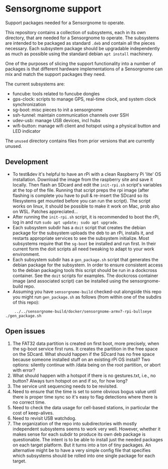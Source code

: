 Sensorgnome support
===================

Support packages needed for a Sensorgnome to operate.

This repository contains a collection of subsystems, each in its own directory, that are needed
for a Sensorgnome to operate. The subsystems are intended to be packaged as standard `.deb` and
contain all the pieces necessary. Each subsystem package should be upgradable
independently as much as possible using the standard debian `apt install` machinery.

One of the purposes of slicing the support functionality into a number of packages is that different
hardware implementations of a Sensorgnome can mix and match the support packages they need.

The current subsystems are:
- funcube: tools related to funcube dongles
- gps-clock: scripts to manage GPS, real-time clock, and system clock synchronization
- sg-boot: misc pieces to init a sensorgnome
- ssh-tunnel: maintain communication channels over SSH
- udev-usb: manage USB devices, incl hubs
- wifi-button: manage wifi client and hotspot using a physical button and LED indicator

The `unused` directory contains files from prior versions that are currently unused.

Development
-----------

- To test&dev it's helpful to have an rPi with a clean Raspberry Pi 'lite' OS installation.
  Download the image from the raspberry site and save it locally. Then flash an SDcard and
  edit the `init-rpi.sh` script's variables at the top of the file. Running that script
  preps the rpi image (after flashing is complete you have to pull & re-insert the SDcard
  so its filesystems get mounted before you can run the script).
  The script works on linux, it should be possible to make it work on Mac, prob also on WSL.
  Patches appreciated...
- After running the `init-rpi.sh` script, it is recommended to boot the rPi, log in and run
  `sudo apt update; sudo apt upgrade`.
- Each subsystem subdir has a `doit` script that creates the debian package for the subsystem
  uploads the deb to an rPi, installs it, and restarts appropriate services to see the subsystem
  initialize. Most subsystems require that the `sg-boot` be installed and run first. In their
  current form the doit scripts all need tweaking to adapt to your work environment.
- Each subsystem subdir has a `gen_package.sh`  script that generates the debian package for
  the subsystem. In order to ensure consistent access to the debian packaging tools this
  script should be run in a dockcross container. See the `doit` scripts for examples.
  The dockcross container image (and associated script) can be installed using the
  sensorgnome-build repo.
- Assuming you have `sensorgnome-build` checked-out alongside this repo you might run
  `gen_package.sh` as follows (from within one of the subdirs of this repo):
```
    ../../sensorgnome-build/docker/sensorgnome-armv7-rpi-bullseye ./gen_package.sh
```

Open issues
-----------

1. The FAT32 data partition is created on first boot, more precisely, when the sg-boot service
   first runs. It creates the partition in the free space on the SDcard. What should happen if
   the SDcard has no free space because someone installed stuff on an existing rPi OS install?
   Two options: silently continue with /data being on the root partition, or abort with error?
1. What should happen with a hotspot if there is no gestures.txt, i.e., no button? Always turn
   hotspot on and if so, for how long?
1. The service unit sequencing needs to be revisited.
1. Need to ensure that the time is set to some obvious bogus value until there is proper
   time sync so it's easy to flag detections where there is no correct time.
1. Need to check the data usage for cell-based stations, in particular the cost of keep-alives.
1. Need to revisit USB watchdog.
1. The organization of the repo into subdirectories with mostly independent subsystems seems
   to work very well. However, whether it makes sense for each subdir to produce its own deb
   package is questionable. The intent is to be able to install just the needed packages on
   each target platform. But it turns into a ton of tiny packages. An alternative might be to
   have a very simple config file that specifies which subsystems should be rolled into one
   single package for each target.

